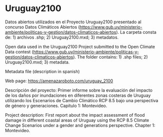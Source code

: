 # Uruguay2100

Datos abiertos utilizados en el Proyecto Uruguay2100 presentado al concurso Datos Climáticos Abiertos (https://www.gub.uy/ministerio-ambiente/politicas-y-gestion/datos-climaticos-abiertos). La carpeta consta de: 1) archivos .shp; 2) Uruguay2100.mxd; 3) metadatos.

Open data used in the Uruguay2100 Project submitted to the Open Climate Data contest (https://www.gub.uy/ministerio-ambiente/politicas-y-gestion/datos-climaticos-abiertos). The folder contains: 1) .shp files; 2) Uruguay2100.mxd; 3) metadata.

Metadata file (description in spanish)


Web page: https://amenazaroboto.com/uruguay_2100

Descripción del proyecto: Primer informe sobre la evaluación del impacto de los daños por inundaciones en diferentes zonas costeras de Uruguay utilizando los Escenarios de Cambio Climático RCP 8.5 bajo una perspectiva de género y generaciones. Capítulo 1: Montevideo.

Project description: First report about the impact assessment of flood damage in different coastal areas of Uruguay using the RCP 8.5 Climate Change Scenarios under a gender and generations perspective. Chapter 1: Montevideo.


